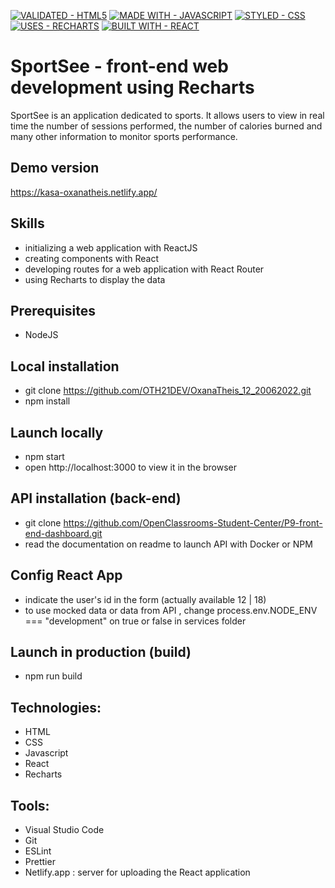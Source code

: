 
[![VALIDATED - HTML5](https://img.shields.io/badge/VALIDATED-HTML5-A8000E?style=for-the-badge)](https://) [![MADE WITH - JAVASCRIPT](https://img.shields.io/badge/MADE_WITH-JAVASCRIPT-1D75C2?style=for-the-badge)](https://) [![STYLED - CSS](https://img.shields.io/badge/STYLED-CSS-E034BE?style=for-the-badge)](https://) [![USES - RECHARTS](https://img.shields.io/badge/USES-RECHARTS-red?style=for-the-badge)](https://) [![BUILT WITH - REACT](https://img.shields.io/badge/BUILT_WITH-REACT-4F28B0?style=for-the-badge)](https://)

# SportSee - front-end web development using Recharts

SportSee is an application dedicated to sports.
It allows users to view in real time the number of sessions performed, the number of calories burned and many other information to monitor sports performance.



## Demo version

https://kasa-oxanatheis.netlify.app/


## Skills

- initializing a web application with ReactJS
- creating components with React
- developing routes for a web application with React Router
- using Recharts to display the data 


## Prerequisites

- NodeJS

## Local installation

- git clone https://github.com/OTH21DEV/OxanaTheis_12_20062022.git
- npm install

## Launch locally

- npm start
- open http://localhost:3000 to view it in the browser

## API installation (back-end) 

- git clone https://github.com/OpenClassrooms-Student-Center/P9-front-end-dashboard.git
- read the documentation on readme to launch API with Docker or NPM


## Config React App

- indicate the user's id in the form (actually available  12 | 18) 
- to use mocked data or data from API , change process.env.NODE_ENV === "development" on true or false in services folder

## Launch in production (build)

- npm run build

## Technologies:

- HTML
- CSS
- Javascript
- React
- Recharts

## Tools:

- Visual Studio Code
- Git 
- ESLint
- Prettier
- Netlify.app : server for uploading the React application

